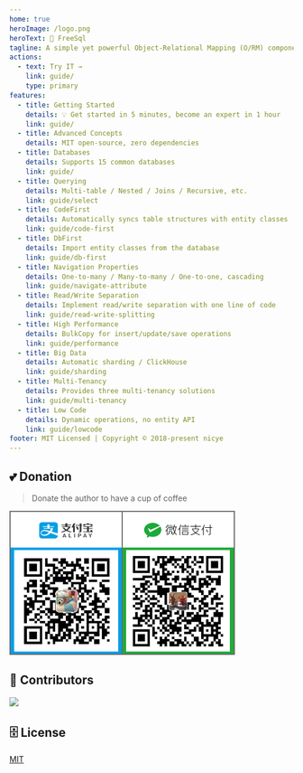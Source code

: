 ```yaml
---
home: true
heroImage: /logo.png
heroText: 🦄 FreeSql
tagline: A simple yet powerful Object-Relational Mapping (O/RM) component, supporting .NET Core 2.1+, .NET Framework 4.0+✨
actions:
  - text: Try IT →
    link: guide/
    type: primary
features:
  - title: Getting Started
    details: 💡 Get started in 5 minutes, become an expert in 1 hour
    link: guide/
  - title: Advanced Concepts
    details: MIT open-source, zero dependencies
  - title: Databases
    details: Supports 15 common databases
    link: guide/
  - title: Querying
    details: Multi-table / Nested / Joins / Recursive, etc.
    link: guide/select
  - title: CodeFirst
    details: Automatically syncs table structures with entity classes
    link: guide/code-first
  - title: DbFirst
    details: Import entity classes from the database
    link: guide/db-first
  - title: Navigation Properties
    details: One-to-many / Many-to-many / One-to-one, cascading
    link: guide/navigate-attribute
  - title: Read/Write Separation
    details: Implement read/write separation with one line of code
    link: guide/read-write-splitting
  - title: High Performance
    details: BulkCopy for insert/update/save operations
    link: guide/performance
  - title: Big Data
    details: Automatic sharding / ClickHouse
    link: guide/sharding
  - title: Multi-Tenancy
    details: Provides three multi-tenancy solutions
    link: guide/multi-tenancy
  - title: Low Code
    details: Dynamic operations, no entity API
    link: guide/lowcode
footer: MIT Licensed | Copyright © 2018-present nicye
---
```


## 💕 Donation

> Donate the author to have a cup of coffee

<img src="/barcode_2x1.png" style="width:400px;height:255px;" />

## 👯 Contributors

<a href="https://contributors-img.web.app/image?repo=dotnetcore/FreeSql">
  <img src="https://contributors-img.web.app/image?repo=dotnetcore/FreeSql" />
</a>

## 🗄 License

[MIT](https://github.com/dotnetcore/FreeSql/blob/master/LICENSE)
